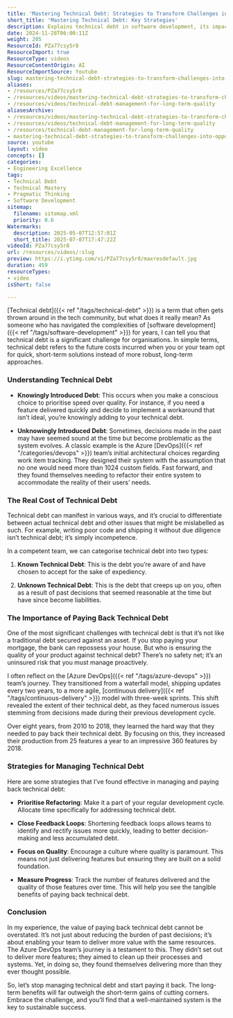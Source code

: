 ```yaml
---
title: 'Mastering Technical Debt: Strategies to Transform Challenges into Opportunities for Your Development Team'
short_title: 'Mastering Technical Debt: Key Strategies'
description: Explains technical debt in software development, its impact on teams, and practical strategies to identify, manage, and reduce it for long-term productivity and code quality.
date: 2024-11-28T06:00:11Z
weight: 205
ResourceId: PZa77csy5r8
ResourceImport: true
ResourceType: videos
ResourceContentOrigin: AI
ResourceImportSource: Youtube
slug: mastering-technical-debt-strategies-to-transform-challenges-into-opportunities-for-your-development-team
aliases:
- /resources/PZa77csy5r8
- /resources/videos/mastering-technical-debt-strategies-to-transform-challenges-into-opportunities-for-your-development-team
- /resources/videos/technical-debt-management-for-long-term-quality
aliasesArchive:
- /resources/videos/mastering-technical-debt-strategies-to-transform-challenges-into-opportunities-for-your-development-team
- /resources/videos/technical-debt-management-for-long-term-quality
- /resources/technical-debt-management-for-long-term-quality
- mastering-technical-debt-strategies-to-transform-challenges-into-opportunities-for-your-development-team
source: youtube
layout: video
concepts: []
categories:
- Engineering Excellence
tags:
- Technical Debt
- Technical Mastery
- Pragmatic Thinking
- Software Development
sitemap:
  filename: sitemap.xml
  priority: 0.6
Watermarks:
  description: 2025-05-07T12:57:01Z
  short_title: 2025-07-07T17:47:22Z
videoId: PZa77csy5r8
url: /resources/videos/:slug
preview: https://i.ytimg.com/vi/PZa77csy5r8/maxresdefault.jpg
duration: 459
resourceTypes:
- video
isShort: false

---
```

[Technical debt]({{< ref "/tags/technical-debt" >}}) is a term that often gets thrown around in the tech community, but what does it really mean? As someone who has navigated the complexities of [software development]({{< ref "/tags/software-development" >}}) for years, I can tell you that technical debt is a significant challenge for organisations. In simple terms, technical debt refers to the future costs incurred when you or your team opt for quick, short-term solutions instead of more robust, long-term approaches. 

### Understanding Technical Debt

- **Knowingly Introduced Debt**: This occurs when you make a conscious choice to prioritise speed over quality. For instance, if you need a feature delivered quickly and decide to implement a workaround that isn’t ideal, you’re knowingly adding to your technical debt.
  
- **Unknowingly Introduced Debt**: Sometimes, decisions made in the past may have seemed sound at the time but become problematic as the system evolves. A classic example is the Azure [DevOps]({{< ref "/categories/devops" >}}) team’s initial architectural choices regarding work item tracking. They designed their system with the assumption that no one would need more than 1024 custom fields. Fast forward, and they found themselves needing to refactor their entire system to accommodate the reality of their users’ needs.

### The Real Cost of Technical Debt

Technical debt can manifest in various ways, and it’s crucial to differentiate between actual technical debt and other issues that might be mislabelled as such. For example, writing poor code and shipping it without due diligence isn’t technical debt; it’s simply incompetence. 

In a competent team, we can categorise technical debt into two types:

1. **Known Technical Debt**: This is the debt you’re aware of and have chosen to accept for the sake of expediency.
  
2. **Unknown Technical Debt**: This is the debt that creeps up on you, often as a result of past decisions that seemed reasonable at the time but have since become liabilities.

### The Importance of Paying Back Technical Debt

One of the most significant challenges with technical debt is that it’s not like a traditional debt secured against an asset. If you stop paying your mortgage, the bank can repossess your house. But who is ensuring the quality of your product against technical debt? There’s no safety net; it’s an uninsured risk that you must manage proactively.

I often reflect on the [Azure DevOps]({{< ref "/tags/azure-devops" >}}) team’s journey. They transitioned from a waterfall model, shipping updates every two years, to a more agile, [continuous delivery]({{< ref "/tags/continuous-delivery" >}}) model with three-week sprints. This shift revealed the extent of their technical debt, as they faced numerous issues stemming from decisions made during their previous development cycle. 

Over eight years, from 2010 to 2018, they learned the hard way that they needed to pay back their technical debt. By focusing on this, they increased their production from 25 features a year to an impressive 360 features by 2018. 

### Strategies for Managing Technical Debt

Here are some strategies that I’ve found effective in managing and paying back technical debt:

- **Prioritise Refactoring**: Make it a part of your regular development cycle. Allocate time specifically for addressing technical debt.
  
- **Close Feedback Loops**: Shortening feedback loops allows teams to identify and rectify issues more quickly, leading to better decision-making and less accumulated debt.

- **Focus on Quality**: Encourage a culture where quality is paramount. This means not just delivering features but ensuring they are built on a solid foundation.

- **Measure Progress**: Track the number of features delivered and the quality of those features over time. This will help you see the tangible benefits of paying back technical debt.

### Conclusion

In my experience, the value of paying back technical debt cannot be overstated. It’s not just about reducing the burden of past decisions; it’s about enabling your team to deliver more value with the same resources. The Azure DevOps team’s journey is a testament to this. They didn’t set out to deliver more features; they aimed to clean up their processes and systems. Yet, in doing so, they found themselves delivering more than they ever thought possible.

So, let’s stop managing technical debt and start paying it back. The long-term benefits will far outweigh the short-term gains of cutting corners. Embrace the challenge, and you’ll find that a well-maintained system is the key to sustainable success.
